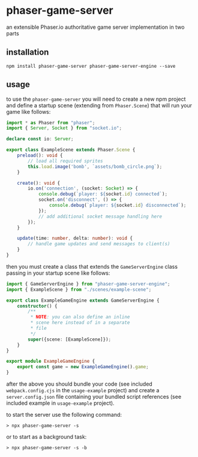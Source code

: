 # phaser-game-server
an extensible Phaser.io authoritative game server implementation in two parts

## installation
```
npm install phaser-game-server phaser-game-server-engine --save
```

## usage
to use the `phaser-game-server` you will need to create a new npm project and define a startup scene (extending from `Phaser.Scene`) that will run your game like follows:
```typescript
import * as Phaser from "phaser";
import { Server, Socket } from "socket.io";

declare const io: Server;

export class ExampleScene extends Phaser.Scene {
    preload(): void {
        // load all required sprites
        this.load.image('bomb', `assets/bomb_circle.png`);
    }

    create(): void {
        io.on('connection', (socket: Socket) => {
            console.debug(`player: ${socket.id} connected`);
            socket.on('disconnect', () => {
                console.debug(`player: ${socket.id} disconnected`);
            });
            // add additional socket message handling here
        });
    }

    update(time: number, delta: number): void {
        // handle game updates and send messages to client(s)
    }
}
```
then you must create a class that extends the `GameServerEngine` class passing in your startup scene like follows:
```typescript
import { GameServerEngine } from "phaser-game-server-engine";
import { ExampleScene } from "./scenes/example-scene";

export class ExampleGameEngine extends GameServerEngine {
    constructor() {
        /**
         * NOTE: you can also define an inline
         * scene here instead of in a separate
         * file
         */
        super({scene: [ExampleScene]});
    }
}

export module ExampleGameEngine {
    export const game = new ExampleGameEngine().game;
}
```
after the above you should bundle your code (see included `webpack.config.cjs` in the `usage-example` project) and create a `server.config.json` file containing your bundled script references (see included example in `usage-example` project). 

to start the server use the following command:
```
> npx phaser-game-server -s
```
or to start as a background task:
```
> npx phaser-game-server -s -b
```